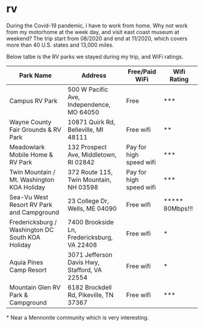 # rv

During the Covid-19 pandemic, I have to work from home. Why not work from my motorhome at the week day, and visit east coast museum at weekend? The trip start from 08/2020 and end at 11/2020, which covers more than 40 U.S. states and 13,000 miles.

Below talbe is the RV parks we stayed during my trip, and WiFi ratings.

| Park Name  | Address | Free/Paid WiFi| Wifi Rating |
| --- | --- | --- | --- | 
| Campus RV Park | 500 W Pacific Ave, Independence, MO 64050 |  Free | \*\*\* |
|Wayne County Fair Grounds & RV Park| 10871 Quirk Rd, Belleville, MI 48111 | Free wifi| \*\*|
|Meadowlark Mobile Home & RV Park| 132 Prospect Ave, Middletown, RI 02842| Pay for high speed wifi| \*\*\*|
|Twin Mountain / Mt. Washington KOA Holiday| 372 Route 115, Twin Mountain, NH 03598| Pay for high speed wifi| \*\*\*|
|Sea-Vu West Resort RV Park and Campground|23 College Dr, Wells, ME 04090| Free wifi| \*\*\*\*\* 80Mbps!!!|
|Fredericksburg / Washington DC South KOA Holiday|  7400 Brookside Ln, Fredericksburg, VA 22408| Free wifi| \*|
|Aquia Pines Camp Resort | 3071 Jefferson Davis Hwy, Stafford, VA 22554| Free wifi| \*|
|Mountain Glen RV Park & Campground| 6182 Brockdell Rd, Pikeville, TN 37367| Free wifi| \*\*\* |

\* Near a Mennonite community which is very interesting.
